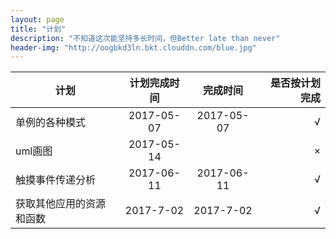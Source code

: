 ```yaml
---
layout: page
title: "计划"
description: "不知道这次能坚持多长时间，但Better late than never"
header-img: "http://oogbkd3ln.bkt.clouddn.com/blue.jpg"
---
```


|计划           | 计划完成时间   | 完成时间        |是否按计划完成|
| ------------- |:-------------:| :-------------:|-----:|
| 单例的各种模式 | 2017-05-07     |2017-05-07     | √    |
| uml画图 | 2017-05-14    |     |  ×   |
| 触摸事件传递分析 | 2017-06-11    |  2017-06-11   | √    |
| 获取其他应用的资源和函数 | 2017-7-02 | 2017-7-02 |  √ |
